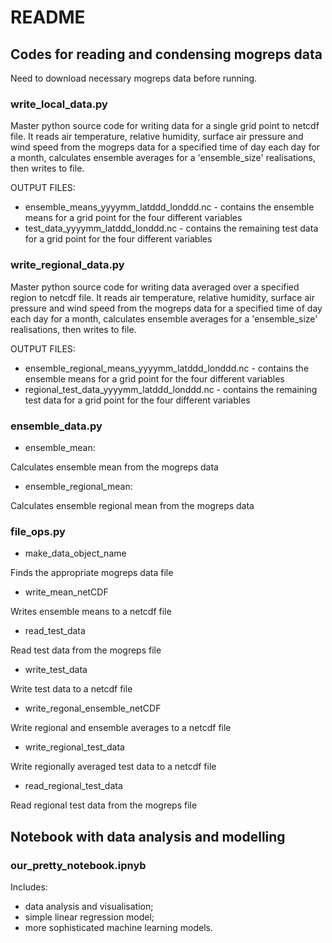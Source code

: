 # README

## Codes for reading and condensing mogreps data

Need to download necessary mogreps data before running.

### write_local_data.py

Master python source code for writing data for a single grid point to netcdf file. It reads air temperature, relative humidity, surface air pressure and wind speed from the mogreps data for a specified time of day each day for a month, calculates ensemble averages for a 'ensemble_size' realisations, then writes to file.

OUTPUT FILES:

* ensemble_means_yyyymm_latddd_londdd.nc - contains the ensemble means for a grid point for the four different variables
* test_data_yyyymm_latddd_londdd.nc - contains the remaining test data for a grid point for the four different variables

### write_regional_data.py

Master python source code for writing data averaged over a specified region to netcdf file. It reads air temperature, relative humidity, surface air pressure and wind speed from the mogreps data for a specified time of day each day for a month, calculates ensemble averages for a 'ensemble_size' realisations, then writes to file.

OUTPUT FILES:

* ensemble_regional_means_yyyymm_latddd_londdd.nc - contains the ensemble means for a grid point for the four different variables
* regional_test_data_yyyymm_latddd_londdd.nc - contains the remaining test data for a grid point for the four different variables

### ensemble_data.py

* ensemble_mean:

Calculates ensemble mean from the mogreps data

* ensemble_regional_mean:

Calculates ensemble regional mean from the mogreps data

### file_ops.py

* make_data_object_name

Finds the appropriate mogreps data file

* write_mean_netCDF

Writes ensemble means to a netcdf file

* read_test_data

Read test data from the mogreps file

* write_test_data

Write test data to a netcdf file

* write_regonal_ensemble_netCDF

Write regional and ensemble averages to a netcdf file

* write_regional_test_data

Write regionally averaged test data to a netcdf file

* read_regional_test_data

Read regional test data from the mogreps file

## Notebook with data analysis and modelling

### our_pretty_notebook.ipnyb

Includes:

* data analysis and visualisation;
* simple linear regression model;
* more sophisticated machine learning models.


